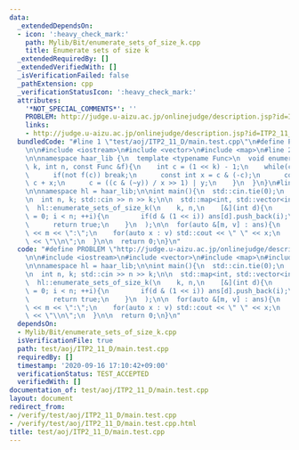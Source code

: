 ```yaml
---
data:
  _extendedDependsOn:
  - icon: ':heavy_check_mark:'
    path: Mylib/Bit/enumerate_sets_of_size_k.cpp
    title: Enumerate sets of size k
  _extendedRequiredBy: []
  _extendedVerifiedWith: []
  _isVerificationFailed: false
  _pathExtension: cpp
  _verificationStatusIcon: ':heavy_check_mark:'
  attributes:
    '*NOT_SPECIAL_COMMENTS*': ''
    PROBLEM: http://judge.u-aizu.ac.jp/onlinejudge/description.jsp?id=ITP2_11_D
    links:
    - http://judge.u-aizu.ac.jp/onlinejudge/description.jsp?id=ITP2_11_D
  bundledCode: "#line 1 \"test/aoj/ITP2_11_D/main.test.cpp\"\n#define PROBLEM \"http://judge.u-aizu.ac.jp/onlinejudge/description.jsp?id=ITP2_11_D\"\
    \n\n#include <iostream>\n#include <vector>\n#include <map>\n#line 2 \"Mylib/Bit/enumerate_sets_of_size_k.cpp\"\
    \n\nnamespace haar_lib {\n  template <typename Func>\n  void enumerate_sets_of_size_k(int\
    \ k, int n, const Func &f){\n    int c = (1 << k) - 1;\n    while(c < (1 << n)){\n\
    \      if(not f(c)) break;\n      const int x = c & (-c);\n      const int y =\
    \ c + x;\n      c = ((c & (~y)) / x >> 1) | y;\n    }\n  }\n}\n#line 7 \"test/aoj/ITP2_11_D/main.test.cpp\"\
    \n\nnamespace hl = haar_lib;\n\nint main(){\n  std::cin.tie(0);\n  std::ios::sync_with_stdio(false);\n\
    \n  int n, k; std::cin >> n >> k;\n\n  std::map<int, std::vector<int>> ans;\n\n\
    \  hl::enumerate_sets_of_size_k(\n    k, n,\n    [&](int d){\n      for(int i\
    \ = 0; i < n; ++i){\n        if(d & (1 << i)) ans[d].push_back(i);\n      }\n\
    \      return true;\n    }\n  );\n\n  for(auto &[m, v] : ans){\n    std::cout\
    \ << m << \":\";\n    for(auto x : v) std::cout << \" \" << x;\n    std::cout\
    \ << \"\\n\";\n  }\n\n  return 0;\n}\n"
  code: "#define PROBLEM \"http://judge.u-aizu.ac.jp/onlinejudge/description.jsp?id=ITP2_11_D\"\
    \n\n#include <iostream>\n#include <vector>\n#include <map>\n#include \"Mylib/Bit/enumerate_sets_of_size_k.cpp\"\
    \n\nnamespace hl = haar_lib;\n\nint main(){\n  std::cin.tie(0);\n  std::ios::sync_with_stdio(false);\n\
    \n  int n, k; std::cin >> n >> k;\n\n  std::map<int, std::vector<int>> ans;\n\n\
    \  hl::enumerate_sets_of_size_k(\n    k, n,\n    [&](int d){\n      for(int i\
    \ = 0; i < n; ++i){\n        if(d & (1 << i)) ans[d].push_back(i);\n      }\n\
    \      return true;\n    }\n  );\n\n  for(auto &[m, v] : ans){\n    std::cout\
    \ << m << \":\";\n    for(auto x : v) std::cout << \" \" << x;\n    std::cout\
    \ << \"\\n\";\n  }\n\n  return 0;\n}\n"
  dependsOn:
  - Mylib/Bit/enumerate_sets_of_size_k.cpp
  isVerificationFile: true
  path: test/aoj/ITP2_11_D/main.test.cpp
  requiredBy: []
  timestamp: '2020-09-16 17:10:42+09:00'
  verificationStatus: TEST_ACCEPTED
  verifiedWith: []
documentation_of: test/aoj/ITP2_11_D/main.test.cpp
layout: document
redirect_from:
- /verify/test/aoj/ITP2_11_D/main.test.cpp
- /verify/test/aoj/ITP2_11_D/main.test.cpp.html
title: test/aoj/ITP2_11_D/main.test.cpp
---
```

